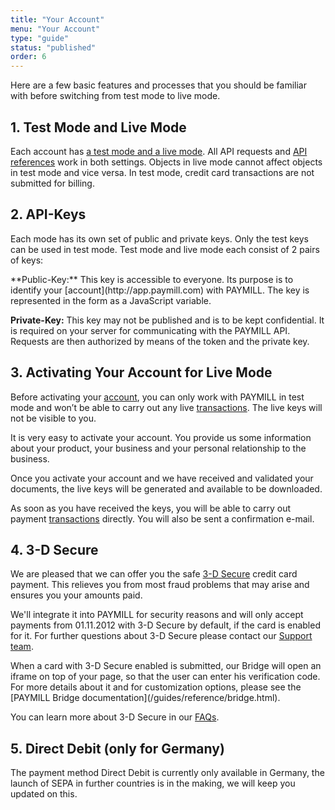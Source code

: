 ```yaml
---
title: "Your Account"
menu: "Your Account"
type: "guide"
status: "published"
order: 6
---
```


Here are a few basic features and processes that you should be familiar with before switching from test mode to live mode.

## 1. Test Mode and Live Mode

Each account has [a test mode and a live mode](http://app.paymill.com). All API requests and [API references](/API) work in both settings. Objects in live mode cannot affect objects in test mode and vice versa. In test mode, credit card transactions are not submitted for billing.

## 2. API-Keys

Each mode has its own set of public and private keys. Only the test keys can be used in test mode. Test mode and live mode each consist of 2 pairs of keys:

<p class="info">
**Public-Key:**
This key is accessible to everyone. Its purpose is to identify your [account](http://app.paymill.com) with PAYMILL. The key is represented in the form as a JavaScript variable.

**Private-Key:**
This key may not be published and is to be kept confidential. It is required on your server for communicating with the PAYMILL API. Requests are then authorized by means of the token and the private key.
</p>

## 3. Activating Your Account for Live Mode

Before activating your [account](http://app.paymill.com), you can only work with PAYMILL in test mode and won’t be able to carry out any live [transactions](/guides/introduction/payment-processing.html). The live keys will not be visible to you.

It is very easy to activate your account. You provide us some information about your product, your business and your personal relationship to the business.

Once you activate your account and we have received and validated your documents, the live keys will be generated and available to be downloaded.

As soon as you have received the keys, you will be able to carry out payment [transactions](/guides/introduction/payment-processing.html) directly. You will also be sent a confirmation e-mail.

## 4. 3-D Secure

We are pleased that we can offer you the safe [3-D Secure](http://en.wikipedia.org/wiki/3-D_Secure) credit card payment. This relieves you from most fraud problems that may arise and ensures you your amounts paid.

We'll integrate it into PAYMILL for security reasons and will only accept payments from 01.11.2012 with 3-D Secure by default, if the card is enabled for it. For further questions about 3-D Secure please contact our [Support team](mailto:support@paymill.com).

<p class="info">
When a card with 3-D Secure enabled is submitted, our Bridge will open an iframe on top of your page, so that the user can enter his verification code. For more details about it and for customization options, please see the [PAYMILL Bridge documentation](/guides/reference/bridge.html).
</p>

You can learn more about 3-D Secure in our [FAQs](https://www.paymill.com/faq).

## 5. Direct Debit (only for Germany)

The payment method Direct Debit is currently only available in Germany, the launch of SEPA in further countries is in the making, we will keep you updated on this.
